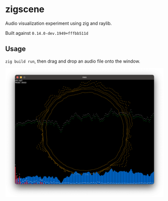 # zigscene

Audio visualization experiment using zig and raylib.

Built against `0.14.0-dev.1949+fffbb511d`

## Usage

`zig build run`, then drag and drop an audio file onto the window.

![Preview](./docs/assets/screenshot.png)
